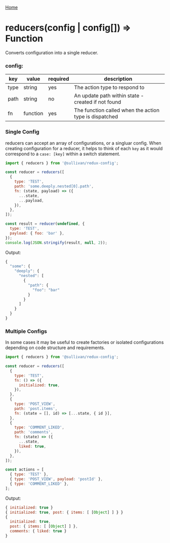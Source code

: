 [Home](https://github.com/icarus-sullivan/redux-config/blob/master/README.md)

# reducers(config | config[]) => Function
Converts configuration into a single reducer.

### config:
| key| value | required | description |
|--|--|--|--|
| type | string | yes | The action type to respond to |
| path | string | no | An update path within state - created if not found |
| fn | function | yes | The function called when the action type is dispatched |

### Single Config
reducers can accept an array of configurations, or a singluar config. When creating configuration for a reducer, it helps to think of each `key` as it would correspond to a `case: [key]` within a switch statement. 

```javascript
import { reducers } from '@sullivan/redux-config';

const reducer = reducers([
  {
    type: 'TEST',
    path: 'some.deeply.nested[0].path',
    fn: (state, payload) => ({
      ...state,
      ...payload,
    }),
  },
]);

const result = reducer(undefined, {
  type: 'TEST',
  payload: { foo: 'bar' },
});
console.log(JSON.stringify(result, null, 2));
```

Output:
```javascript
{
  "some": {
    "deeply": {
      "nested": [
        {
          "path": {
            "foo": "bar"
          }
        }
      ]
    }
  }
}
```

### Multiple Configs
In some cases it may be useful to create factories or isolated configurations depending on code structure and requirements. 

```javascript
import { reducers } from '@sullivan/redux-config';

const reducer = reducers([
  {
    type: 'TEST',
    fn: () => ({
      initialized: true,
    }),
  },
  {
    type: 'POST_VIEW',
    path: 'post.items',
    fn: (state = [], id) => [...state, { id }],
  },
  {
    type: 'COMMENT_LIKED',
    path: 'comments',
    fn: (state) => ({
      ...state,
      liked: true,
    }),
  },
]);

const actions = [
  { type: 'TEST' },
  { type: 'POST_VIEW', payload: 'postId' },
  { type: 'COMMENT_LIKED' },
];
```

Output:
```javascript
{ initialized: true }
{ initialized: true, post: { items: [ [Object] ] } }
{
  initialized: true,
  post: { items: [ [Object] ] },
  comments: { liked: true }
}
```

